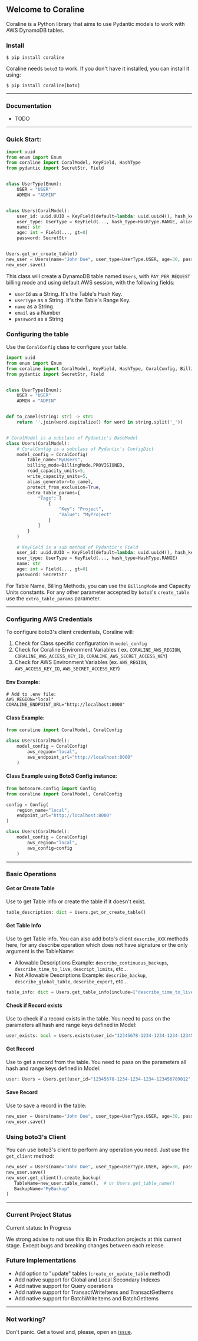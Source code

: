 ## Welcome to Coraline

Coraline is a Python library that aims to use Pydantic models to work with AWS DynamoDB tables.

### Install

```shell
$ pip install coraline
```

Coraline needs `boto3` to work. If you don't have it installed, you can install it using:

```shell
$ pip install coraline[boto]
```

---

### Documentation

* TODO

---

### Quick Start:

```python
import uuid
from enum import Enum
from coraline import CoralModel, KeyField, HashType
from pydantic import SecretStr, Field


class UserType(Enum):
    USER = "USER"
    ADMIN = "ADMIN"


class Users(CoralModel):
    user_id: uuid.UUID = KeyField(default=lambda: uuid.uuid4(), hash_key=HashType.HASH, alias="userId")
    user_type: UserType = KeyField(..., hash_type=HashType.RANGE, alias="userType")
    name: str
    age: int = Field(..., gt=0)
    password: SecretStr


Users.get_or_create_table()
new_user = Users(name="John Doe", user_type=UserType.USER, age=30, password="123456")
new_user.save()
```

This class will create a DynamoDB table named `Users`, with `PAY_PER_REQUEST` billing mode and using default AWS
session, with the following fields:

* `userId` as a String. It's the Table's Hash Key.
* `userType` as a String. It's the Table's Range Key.
* `name` as a String
* `email` as a Number
* `password` as a String

### Configuring the table

Use the `CoralConfig` class to configure your table.

```python
import uuid
from enum import Enum
from coraline import CoralModel, KeyField, HashType, CoralConfig, BillingMode
from pydantic import SecretStr, Field


class UserType(Enum):
    USER = "USER"
    ADMIN = "ADMIN"


def to_camel(string: str) -> str:
    return ''.join(word.capitalize() for word in string.split('_'))


# CoralModel is a subclass of Pydantic's BaseModel
class Users(CoralModel):
    # CoralConfig is a subclass of Pydantic's ConfigDict
    model_config = CoralConfig(
        table_name="MyUsers",
        billing_mode=BillingMode.PROVISIONED,
        read_capacity_units=5,
        write_capacity_units=5,
        alias_generator=to_camel,
        protect_from_exclusion=True,
        extra_table_params={
            "Tags": [
                {
                    "Key": "Project",
                    "Value": "MyProject"
                }
            ]
        }
    )

    # KeyField is a sub method of Pydantic's Field
    user_id: uuid.UUID = KeyField(default=lambda: uuid.uuid4(), hash_key=HashType.HASH)
    user_type: UserType = KeyField(..., hash_type=HashType.RANGE)
    name: str
    age: int = Field(..., gt=0)
    password: SecretStr
```

For Table Name, Billing Methods, you can use the `BillingMode` and Capacity Units constants. For any other parameter
accepted by `boto3`'s `create_table` use the `extra_table_params` parameter.

---

### Configuring AWS Credentials

To configure boto3's client credentials, Coraline will:

1. Check for Class specific configuration in `model_config`
2. Check for Coraline Environment Variables (
   ex. `CORALINE_AWS_REGION`, `CORALINE_AWS_ACCESS_KEY_ID`, `CORALINE_AWS_SECRET_ACCESS_KEY`)
3. Check for AWS Environment Variables (ex. `AWS_REGION`, `AWS_ACCESS_KEY_ID`, `AWS_SECRET_ACCESS_KEY`)

#### Env Example:
```dotenv
# Add to .env file:
AWS_REGION="local"
CORALINE_ENDPOINT_URL="http://localhost:8000"
```

#### Class Example:
```python
from coraline import CoralModel, CoralConfig

class Users(CoralModel):
    model_config = CoralConfig(
        aws_region="local",
        aws_endpoint_url="http://localhost:8000"
    )
```

#### Class Example using Boto3 Config instance:
```python
from botocore.config import Config
from coraline import CoralModel, CoralConfig

config = Config(
    region_name="local",
    endpoint_url="http://localhost:8000"
)

class Users(CoralModel):
    model_config = CoralConfig(
        aws_region="local",
        aws_config=config
    )
```

---

### Basic Operations

#### Get or Create Table
Use to get Table info or create the table if it doesn't exist.

```python
table_description: dict = Users.get_or_create_table()
```

#### Get Table Info
Use to get Table info. You can also add boto's client `describe_XXX` methods here, for any describe operation which does not have signature
or the only argument is the TableName:

* Allowable Descriptions Example: `describe_continuous_backups`, `describe_time_to_live`, `descript_limits`, etc...
* Not Allowable Descriptions Example: `describe_backup`, `describe_global_table`, `describe_export`, etc...

```python
table_info: dict = Users.get_table_info(include=["describe_time_to_live"])
```

#### Check if Record exists
Use to check if a record exists in the table. You need to pass on the parameters all hash and range keys defined in Model:

```python
user_exists: bool = Users.exists(user_id="12345678-1234-1234-1234-123456789012", user_type=UserType.USER)
```

#### Get Record
Use to get a record from the table. You need to pass on the parameters all hash and range keys defined in Model:

```python
user: Users = Users.get(user_id="12345678-1234-1234-1234-123456789012", user_type=UserType.USER)
```

#### Save Record
Use to save a record in the table:

```python
new_user = Users(name="John Doe", user_type=UserType.USER, age=30, password="123456")
new_user.save()
```

### Using boto3's Client

You can use boto3's client to perform any operation you need. Just use the `get_client` method:

```python
new_user = Users(name="John Doe", user_type=UserType.USER, age=30, password="123456")
new_user.save()
new_user.get_client().create_backup(
   TableName=new_user.table_name(),  # or Users.get_table_name()
   BackupName="MyBackup"
)
```

---
### Current Project Status

Current status: In Progress

We strong advise to not use this lib in Production projects at this current stage.
Except bugs and breaking changes between each release.

### Future Implementations
* Add option to "update" tables (`create_or_update_table` method)
* Add native support for Global and Local Secondary Indexes
* Add native support for Query operations
* Add native support for TransactWriteItems and TransactGetItems
* Add native support for BatchWriteItems and BatchGetItems

---

### Not working?

Don't panic. Get a towel and, please, open an
[issue](https://github.com/megalus/coraline/issues).
